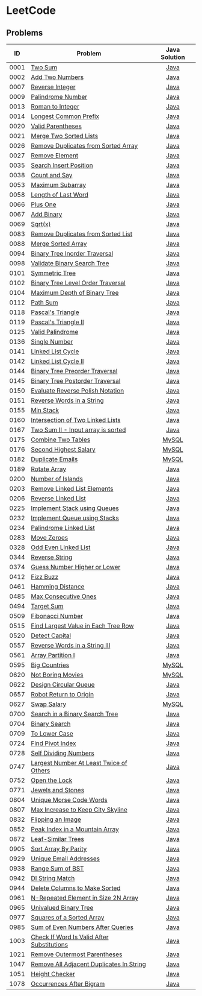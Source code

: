 # LeetCode

## Problems
| ID | Problem | Java Solution |
| --- | --- | :---: |
| 0001 | [Two Sum](https://leetcode.com/problems/two-sum/) | [Java](0001-two-sum/) |
| 0002 | [Add Two Numbers](https://leetcode.com/problems/add-two-numbers/) | [Java](0002-add-two-numbers/) |
| 0007 | [Reverse Integer](https://leetcode.com/problems/reverse-integer/) | [Java](0007-reverse-integer/) |
| 0009 | [Palindrome Number](https://leetcode.com/problems/palindrome-number/) | [Java](0009-palindrome-number/) |
| 0013 | [Roman to Integer](https://leetcode.com/problems/roman-to-integer/) | [Java](0013-roman-to-integer/) |
| 0014 | [Longest Common Prefix](https://leetcode.com/problems/longest-common-prefix/) | [Java](0014-longest-common-prefix/) |
| 0020 | [Valid Parentheses](https://leetcode.com/problems/valid-parentheses/) | [Java](0020-valid-parentheses/) |
| 0021 | [Merge Two Sorted Lists](https://leetcode.com/problems/merge-two-sorted-lists/) | [Java](0021-merge-two-sorted-lists/) |
| 0026 | [Remove Duplicates from Sorted Array](https://leetcode.com/problems/remove-duplicates-from-sorted-array/) | [Java](0026-remove-duplicates-from-sorted-array/) |
| 0027 | [Remove Element](https://leetcode.com/problems/remove-element/) | [Java](0027-remove-element/) |
| 0035 | [Search Insert Position](https://leetcode.com/problems/search-insert-position/) | [Java](0035-search-insert-position/) |
| 0038 | [Count and Say](https://leetcode.com/problems/count-and-say/) | [Java](0038-count-and-say/) |
| 0053 | [Maximum Subarray](https://leetcode.com/problems/maximum-subarray/) | [Java](0053-maximum-subarray/) |
| 0058 | [Length of Last Word](https://leetcode.com/problems/length-of-last-word/) | [Java](0058-length-of-last-word/) |
| 0066 | [Plus One](https://leetcode.com/problems/plus-one/) | [Java](0066-plus-one/) |
| 0067 | [Add Binary](https://leetcode.com/problems/add-binary/) | [Java](0067-add-binary/) |
| 0069 | [Sqrt(x)](https://leetcode.com/problems/sqrtx/) | [Java](0069-sqrtx/) |
| 0083 | [Remove Duplicates from Sorted List](https://leetcode.com/problems/remove-duplicates-from-sorted-list/) | [Java](0083-remove-duplicates-from-sorted-list/) |
| 0088 | [Merge Sorted Array](https://leetcode.com/problems/merge-sorted-array/) | [Java](0088-merge-sorted-array/) |
| 0094 | [Binary Tree Inorder Traversal](https://leetcode.com/problems/binary-tree-inorder-traversal/) | [Java](0094-binary-tree-inorder-traversal/) |
| 0098 | [Validate Binary Search Tree](https://leetcode.com/problems/validate-binary-search-tree/) | [Java](0098-validate-binary-search-tree/) |
| 0101 | [Symmetric Tree](https://leetcode.com/problems/symmetric-tree/) | [Java](0101-symmetric-tree/) |
| 0102 | [Binary Tree Level Order Traversal](https://leetcode.com/problems/binary-tree-level-order-traversal/) | [Java](0102-binary-tree-level-order-traversal/) |
| 0104 | [Maximum Depth of Binary Tree](https://leetcode.com/problems/maximum-depth-of-binary-tree/) | [Java](0104-maximum-depth-of-binary-tree/) |
| 0112 | [Path Sum](https://leetcode.com/problems/path-sum/) | [Java](0112-path-sum/) |
| 0118 | [Pascal's Triangle](https://leetcode.com/problems/pascals-triangle/) | [Java](0118-pascals-triangle/) |
| 0119 | [Pascal's Triangle II](https://leetcode.com/problems/pascals-triangle-ii/) | [Java](0119-pascals-triangle-ii/) |
| 0125 | [Valid Palindrome](https://leetcode.com/problems/valid-palindrome/) | [Java](0125-valid-palindrome/) |
| 0136 | [Single Number](https://leetcode.com/problems/single-number/) | [Java](0136-single-number/) |
| 0141 | [Linked List Cycle](https://leetcode.com/problems/linked-list-cycle/) | [Java](0141-linked-list-cycle/) |
| 0142 | [Linked List Cycle II](https://leetcode.com/problems/linked-list-cycle-ii/) | [Java](0142-linked-list-cycle-ii/) |
| 0144 | [Binary Tree Preorder Traversal](https://leetcode.com/problems/binary-tree-preorder-traversal/) | [Java](0144-binary-tree-preorder-traversal/) |
| 0145 | [Binary Tree Postorder Traversal](https://leetcode.com/problems/binary-tree-postorder-traversal/) | [Java](0145-binary-tree-postorder-traversal/) |
| 0150 | [Evaluate Reverse Polish Notation](https://leetcode.com/problems/evaluate-reverse-polish-notation/) | [Java](0150-evaluate-reverse-polish-notation/) |
| 0151 | [Reverse Words in a String](https://leetcode.com/problems/reverse-words-in-a-string/) | [Java](0151-reverse-words-in-a-string/) |
| 0155 | [Min Stack](https://leetcode.com/problems/min-stack/) | [Java](0155-min-stack/) |
| 0160 | [Intersection of Two Linked Lists](https://leetcode.com/problems/intersection-of-two-linked-lists/) | [Java](0160-intersection-of-two-linked-lists/) |
| 0167 | [Two Sum II - Input array is sorted](https://leetcode.com/problems/two-sum-ii-input-array-is-sorted/) | [Java](0167-two-sum-ii-input-array-is-sorted/) |
| 0175 | [Combine Two Tables](https://leetcode.com/problems/combine-two-tables/) | [MySQL](0175-combine-two-tables/) |
| 0176 | [Second Highest Salary](https://leetcode.com/problems/second-highest-salary/) | [MySQL](0176-second-highest-salary/) |
| 0182 | [Duplicate Emails](https://leetcode.com/problems/duplicate-emails/) | [MySQL](0182-duplicate-emails/) |
| 0189 | [Rotate Array](https://leetcode.com/problems/rotate-array/) | [Java](0189-rotate-array/) |
| 0200 | [Number of Islands](https://leetcode.com/problems/number-of-islands/) | [Java](0200-number-of-islands/) |
| 0203 | [Remove Linked List Elements](https://leetcode.com/problems/remove-linked-list-elements/) | [Java](0203-remove-linked-list-elements/) |
| 0206 | [Reverse Linked List](https://leetcode.com/problems/reverse-linked-list/) | [Java](0206-reverse-linked-list/) |
| 0225 | [Implement Stack using Queues](https://leetcode.com/problems/implement-stack-using-queues/) | [Java](0225-implement-stack-using-queues/) |
| 0232 | [Implement Queue using Stacks](https://leetcode.com/problems/implement-queue-using-stacks/) | [Java](0232-implement-queue-using-stacks/) |
| 0234 | [Palindrome Linked List](https://leetcode.com/problems/palindrome-linked-list/) | [Java](0234-palindrome-linked-list/) |
| 0283 | [Move Zeroes](https://leetcode.com/problems/move-zeroes/) | [Java](0283-move-zeroes/) |
| 0328 | [Odd Even Linked List](https://leetcode.com/problems/odd-even-linked-list/) | [Java](0328-odd-even-linked-list/) |
| 0344 | [Reverse String](https://leetcode.com/problems/reverse-string/) | [Java](0344-reverse-string/) |
| 0374 | [Guess Number Higher or Lower](https://leetcode.com/problems/guess-number-higher-or-lower/) | [Java](0374-guess-number-higher-or-lower/) |
| 0412 | [Fizz Buzz](https://leetcode.com/problems/fizz-buzz/) | [Java](0412-fizz-buzz/) |
| 0461 | [Hamming Distance](https://leetcode.com/problems/hamming-distance/) | [Java](0461-hamming-distance/) |
| 0485 | [Max Consecutive Ones](https://leetcode.com/problems/max-consecutive-ones/) | [Java](0485-max-consecutive-ones/) |
| 0494 | [Target Sum](https://leetcode.com/problems/target-sum/) | [Java](0494-target-sum/) |
| 0509 | [Fibonacci Number](https://leetcode.com/problems/fibonacci-number/) | [Java](0509-fibonacci-number/) |
| 0515 | [Find Largest Value in Each Tree Row](https://leetcode.com/problems/find-largest-value-in-each-tree-row/) | [Java](0515-find-largest-value-in-each-tree-row/) |
| 0520 | [Detect Capital](https://leetcode.com/problems/detect-capital/) | [Java](0520-detect-capital/) |
| 0557 | [Reverse Words in a String III](https://leetcode.com/problems/reverse-words-in-a-string-iii/) | [Java](0557-reverse-words-in-a-string-iii/) |
| 0561 | [Array Partition I](https://leetcode.com/problems/array-partition-i/) | [Java](0561-array-partition-i/) |
| 0595 | [Big Countries](https://leetcode.com/problems/big-countries/) | [MySQL](0595-big-countries/) |
| 0620 | [Not Boring Movies](https://leetcode.com/problems/not-boring-movies/) | [MySQL](0620-not-boring-movies/) |
| 0622 | [Design Circular Queue](https://leetcode.com/problems/design-circular-queue/) | [Java](0622-design-circular-queue/) |
| 0657 | [Robot Return to Origin](https://leetcode.com/problems/robot-return-to-origin/) | [Java](0657-robot-return-to-origin/) |
| 0627 | [Swap Salary](https://leetcode.com/problems/swap-salary/) | [MySQL](0627-swap-salary/) |
| 0700 | [Search in a Binary Search Tree](https://leetcode.com/problems/search-in-a-binary-search-tree/) | [Java](0700-search-in-a-binary-search-tree/) |
| 0704 | [Binary Search](https://leetcode.com/problems/binary-search/) | [Java](0704-binary-search/) |
| 0709 | [To Lower Case](https://leetcode.com/problems/to-lower-case/) | [Java](0709-to-lower-case/) |
| 0724 | [Find Pivot Index](https://leetcode.com/problems/find-pivot-index/) | [Java](0724-find-pivot-index/) |
| 0728 | [Self Dividing Numbers](https://leetcode.com/problems/self-dividing-numbers/) | [Java](0728-self-dividing-numbers/) |
| 0747 | [Largest Number At Least Twice of Others](https://leetcode.com/problems/largest-number-at-least-twice-of-others/) | [Java](0747-largest-number-at-least-twice-of-others/) |
| 0752 | [Open the Lock](https://leetcode.com/problems/open-the-lock/) | [Java](0752-open-the-lock/) |
| 0771 | [Jewels and Stones](https://leetcode.com/problems/jewels-and-stones/) | [Java](0771-jewels-and-stones/) |
| 0804 | [Unique Morse Code Words](https://leetcode.com/problems/unique-morse-code-words/) | [Java](0804-unique-morse-code-words/) |
| 0807 | [Max Increase to Keep City Skyline](https://leetcode.com/problems/max-increase-to-keep-city-skyline/) | [Java](0807-max-increase-to-keep-city-skyline/) |
| 0832 | [Flipping an Image](https://leetcode.com/problems/flipping-an-image/) | [Java](0832-flipping-an-image/) |
| 0852 | [Peak Index in a Mountain Array](https://leetcode.com/problems/peak-index-in-a-mountain-array/) | [Java](0852-peak-index-in-a-mountain-array/) |
| 0872 | [Leaf-Similar Trees](https://leetcode.com/problems/leaf-similar-trees/) | [Java](0872-leaf-similar-trees/) |
| 0905 | [Sort Array By Parity](https://leetcode.com/problems/sort-array-by-parity/) | [Java](0905-sort-array-by-parity/) |
| 0929 | [Unique Email Addresses](https://leetcode.com/problems/unique-email-addresses/) | [Java](0929-unique-email-addresses/) |
| 0938 | [Range Sum of BST](https://leetcode.com/problems/range-sum-of-bst/) | [Java](0938-range-sum-of-bst/) |
| 0942 | [DI String Match](https://leetcode.com/problems/di-string-match/) | [Java](0942-di-string-match/) |
| 0944 | [Delete Columns to Make Sorted](https://leetcode.com/problems/delete-columns-to-make-sorted/) | [Java](0944-delete-columns-to-make-sorted/) |
| 0961 | [N-Repeated Element in Size 2N Array](https://leetcode.com/problems/n-repeated-element-in-size-2n-array/) | [Java](0961-n-repeated-element-in-size-2n-array/) |
| 0965 | [Univalued Binary Tree](https://leetcode.com/problems/univalued-binary-tree/) | [Java](0965-univalued-binary-tree/) |
| 0977 | [Squares of a Sorted Array](https://leetcode.com/problems/squares-of-a-sorted-array/) | [Java](0977-squares-of-a-sorted-array/) |
| 0985 | [Sum of Even Numbers After Queries](https://leetcode.com/problems/sum-of-even-numbers-after-queries/) | [Java](0985-sum-of-even-numbers-after-queries/) |
| 1003 | [Check If Word Is Valid After Substitutions](https://leetcode.com/problems/check-if-word-is-valid-after-substitutions/) | [Java](1003-check-if-word-is-valid-after-substitutions/) |
| 1021 | [Remove Outermost Parentheses](https://leetcode.com/problems/remove-outermost-parentheses/) | [Java](1021-remove-outermost-parentheses/) |
| 1047 | [Remove All Adjacent Duplicates In String](https://leetcode.com/problems/remove-all-adjacent-duplicates-in-string/) | [Java](1047-remove-all-adjacent-duplicates-in-string/) |
| 1051 | [Height Checker](https://leetcode.com/problems/height-checker/) | [Java](1051-height-checker/) |
| 1078 | [Occurrences After Bigram](https://leetcode.com/problems/occurrences-after-bigram/) | [Java](1078-occurrences-after-bigram/) |
